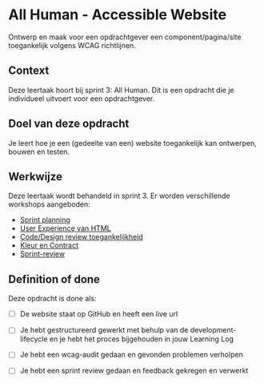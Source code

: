 # All Human - Accessible Website
Ontwerp en maak voor een opdrachtgever een component/pagina/site toegankelijk volgens WCAG richtlijnen.


## Context
Deze leertaak hoort bij sprint 3: All Human. 
Dit is een opdracht die je individueel uitvoert voor een opdrachtgever.


## Doel van deze opdracht
Je leert hoe je een (gedeelte van een) website toegankelijk kan ontwerpen, bouwen en testen.


## Werkwijze
Deze leertaak wordt behandeld in sprint 3. Er worden verschillende workshops aangeboden:

- [Sprint planning](sprint-planning.md)
- [User Experience van HTML](user-experience-van-html.md)
- [Code/Design review toegankelijkheid](code-design-review-toegankelijkheid.md)
- [Kleur en Contract](kleur-contrast.md)
- [Sprint-review](sprint-review.md)


## Definition of done
Deze opdracht is done als:

- [ ] De website staat op GitHub en heeft een live url
- [ ] Je hebt gestructureerd gewerkt met behulp van de development-lifecycle en je hebt het proces bijgehouden in jouw Learning Log
- [ ] Je hebt een  wcag-audit gedaan en gevonden problemen verholpen
- [ ] Je hebt een sprint review gedaan en feedback gekregen en verwerkt


